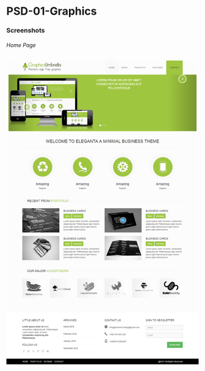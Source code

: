 # PSD-01-Graphics


### Screenshots
###### Home Page

![Home Page](https://github.com/anitaaziz/psd-to-html-examples/blob/master/PSD-01-Graphics/screenshot-main.png)
